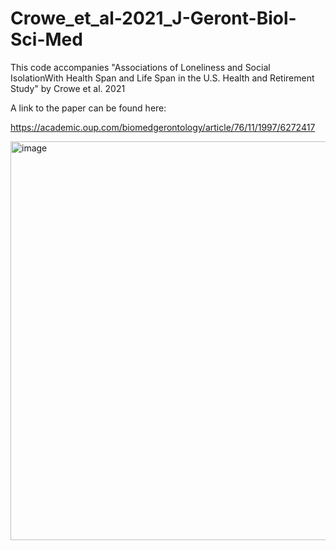 # Crowe_et_al-2021_J-Geront-Biol-Sci-Med
This code accompanies "Associations of Loneliness and Social IsolationWith Health Span and Life Span in the U.S. Health and Retirement Study" by Crowe et al. 2021

A link to the paper can be found here: 

https://academic.oup.com/biomedgerontology/article/76/11/1997/6272417

<img width="638" alt="image" src="https://github.com/Columbia-Aging-Center-GeroScience-Core/Crowe_et_al-2021_J-Geront-Biol-Sci-Med/assets/126838188/b6224c58-9d80-46a5-94e4-585e529c49b5">

